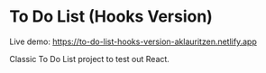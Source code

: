 # To Do List (Hooks Version)

Live demo: https://to-do-list-hooks-version-aklauritzen.netlify.app

Classic To Do List project to test out React.
